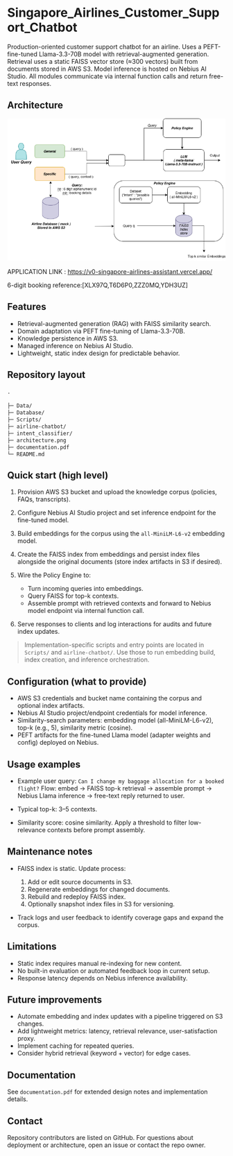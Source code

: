 # Singapore_Airlines_Customer_Support_Chatbot

Production-oriented customer support chatbot for an airline. Uses a PEFT-fine-tuned Llama-3.3-70B model with retrieval-augmented generation. Retrieval uses a static FAISS vector store (≈300 vectors) built from documents stored in AWS S3. Model inference is hosted on Nebius AI Studio. All modules communicate via internal function calls and return free-text responses.

## Architecture

![Architecture](architecture.png)


APPLICATION LINK : https://v0-singapore-airlines-assistant.vercel.app/

6-digit booking reference:[XLX97Q,T6D6P0,ZZZ0MQ,YDH3UZ]

## Features

* Retrieval-augmented generation (RAG) with FAISS similarity search.
* Domain adaptation via PEFT fine-tuning of Llama-3.3-70B.
* Knowledge persistence in AWS S3.
* Managed inference on Nebius AI Studio.
* Lightweight, static index design for predictable behavior.



## Repository layout

```
.

├─ Data/
├─ Database/
├─ Scripts/
├─ airline-chatbot/
├─ intent_classifier/
├─ architecture.png
├─ documentation.pdf
└─ README.md
```



## Quick start (high level)

1. Provision AWS S3 bucket and upload the knowledge corpus (policies, FAQs, transcripts).
2. Configure Nebius AI Studio project and set inference endpoint for the fine-tuned model.
3. Build embeddings for the corpus using the `all-MiniLM-L6-v2` embedding model.
4. Create the FAISS index from embeddings and persist index files alongside the original documents (store index artifacts in S3 if desired).
5. Wire the Policy Engine to:

   * Turn incoming queries into embeddings.
   * Query FAISS for top-k contexts.
   * Assemble prompt with retrieved contexts and forward to Nebius model endpoint via internal function call.
6. Serve responses to clients and log interactions for audits and future index updates.

> Implementation-specific scripts and entry points are located in `Scripts/` and `airline-chatbot/`. Use those to run embedding build, index creation, and inference orchestration.



## Configuration (what to provide)

* AWS S3 credentials and bucket name containing the corpus and optional index artifacts.
* Nebius AI Studio project/endpoint credentials for model inference.
* Similarity-search parameters: embedding model (all-MiniLM-L6-v2), top-k (e.g., 5), similarity metric (cosine).
* PEFT artifacts for the fine-tuned Llama model (adapter weights and config) deployed on Nebius.



## Usage examples

* Example user query: `Can I change my baggage allocation for a booked flight?`
  Flow: embed → FAISS top-k retrieval → assemble prompt → Nebius Llama inference → free-text reply returned to user.

* Typical top-k: 3–5 contexts.

* Similarity score: cosine similarity. Apply a threshold to filter low-relevance contexts before prompt assembly.



## Maintenance notes

* FAISS index is static. Update process:

  1. Add or edit source documents in S3.
  2. Regenerate embeddings for changed documents.
  3. Rebuild and redeploy FAISS index.
  4. Optionally snapshot index files in S3 for versioning.

* Track logs and user feedback to identify coverage gaps and expand the corpus.



## Limitations

* Static index requires manual re-indexing for new content.
* No built-in evaluation or automated feedback loop in current setup.
* Response latency depends on Nebius inference availability.



## Future improvements

* Automate embedding and index updates with a pipeline triggered on S3 changes.
* Add lightweight metrics: latency, retrieval relevance, user-satisfaction proxy.
* Implement caching for repeated queries.
* Consider hybrid retrieval (keyword + vector) for edge cases.



## Documentation

See `documentation.pdf` for extended design notes and implementation details.



## Contact

Repository contributors are listed on GitHub. For questions about deployment or architecture, open an issue or contact the repo owner.

